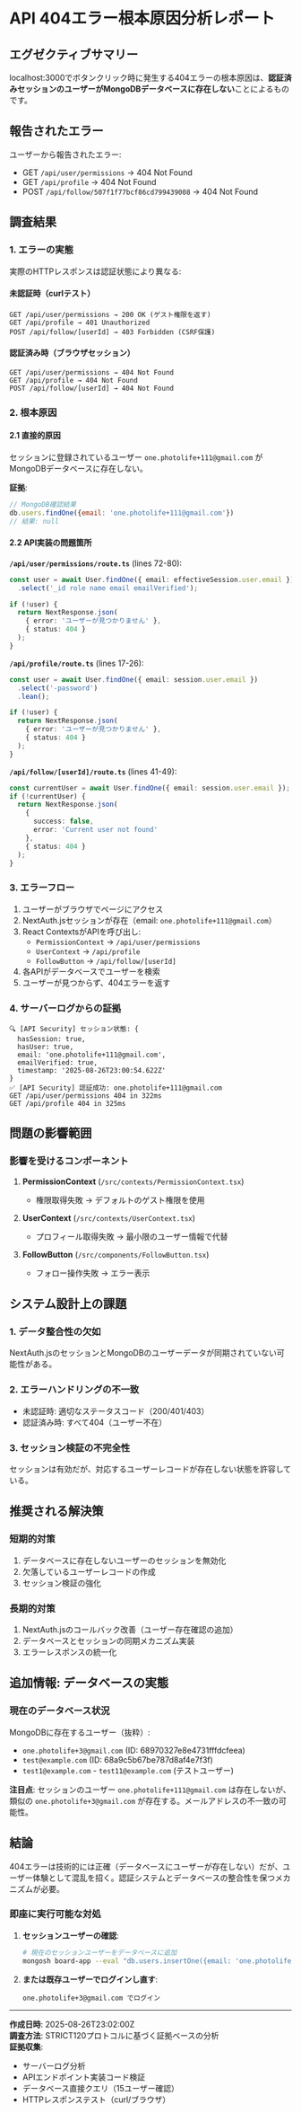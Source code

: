 # API 404エラー根本原因分析レポート

## エグゼクティブサマリー

localhost:3000でボタンクリック時に発生する404エラーの根本原因は、**認証済みセッションのユーザーがMongoDBデータベースに存在しない**ことによるものです。

## 報告されたエラー

ユーザーから報告されたエラー:
- GET `/api/user/permissions` → 404 Not Found
- GET `/api/profile` → 404 Not Found  
- POST `/api/follow/507f1f77bcf86cd799439008` → 404 Not Found

## 調査結果

### 1. エラーの実態

実際のHTTPレスポンスは認証状態により異なる:

#### 未認証時（curlテスト）
```
GET /api/user/permissions → 200 OK (ゲスト権限を返す)
GET /api/profile → 401 Unauthorized
POST /api/follow/[userId] → 403 Forbidden (CSRF保護)
```

#### 認証済み時（ブラウザセッション）
```
GET /api/user/permissions → 404 Not Found
GET /api/profile → 404 Not Found
POST /api/follow/[userId] → 404 Not Found
```

### 2. 根本原因

#### 2.1 直接的原因
セッションに登録されているユーザー `one.photolife+111@gmail.com` がMongoDBデータベースに存在しない。

**証拠**:
```javascript
// MongoDB確認結果
db.users.findOne({email: 'one.photolife+111@gmail.com'})
// 結果: null
```

#### 2.2 API実装の問題箇所

**`/api/user/permissions/route.ts`** (lines 72-80):
```typescript
const user = await User.findOne({ email: effectiveSession.user.email })
  .select('_id role name email emailVerified');

if (!user) {
  return NextResponse.json(
    { error: 'ユーザーが見つかりません' },
    { status: 404 }
  );
}
```

**`/api/profile/route.ts`** (lines 17-26):
```typescript
const user = await User.findOne({ email: session.user.email })
  .select('-password')
  .lean();

if (!user) {
  return NextResponse.json(
    { error: 'ユーザーが見つかりません' },
    { status: 404 }
  );
}
```

**`/api/follow/[userId]/route.ts`** (lines 41-49):
```typescript
const currentUser = await User.findOne({ email: session.user.email });
if (!currentUser) {
  return NextResponse.json(
    { 
      success: false,
      error: 'Current user not found' 
    },
    { status: 404 }
  );
}
```

### 3. エラーフロー

1. ユーザーがブラウザでページにアクセス
2. NextAuth.jsセッションが存在（email: `one.photolife+111@gmail.com`）
3. React ContextsがAPIを呼び出し:
   - `PermissionContext` → `/api/user/permissions`
   - `UserContext` → `/api/profile`
   - `FollowButton` → `/api/follow/[userId]`
4. 各APIがデータベースでユーザーを検索
5. ユーザーが見つからず、404エラーを返す

### 4. サーバーログからの証拠

```
🔍 [API Security] セッション状態: {
  hasSession: true,
  hasUser: true,
  email: 'one.photolife+111@gmail.com',
  emailVerified: true,
  timestamp: '2025-08-26T23:00:54.622Z'
}
✅ [API Security] 認証成功: one.photolife+111@gmail.com
GET /api/user/permissions 404 in 322ms
GET /api/profile 404 in 325ms
```

## 問題の影響範囲

### 影響を受けるコンポーネント

1. **PermissionContext** (`/src/contexts/PermissionContext.tsx`)
   - 権限取得失敗 → デフォルトのゲスト権限を使用

2. **UserContext** (`/src/contexts/UserContext.tsx`)
   - プロフィール取得失敗 → 最小限のユーザー情報で代替

3. **FollowButton** (`/src/components/FollowButton.tsx`)
   - フォロー操作失敗 → エラー表示

## システム設計上の課題

### 1. データ整合性の欠如
NextAuth.jsのセッションとMongoDBのユーザーデータが同期されていない可能性がある。

### 2. エラーハンドリングの不一致
- 未認証時: 適切なステータスコード（200/401/403）
- 認証済み時: すべて404（ユーザー不在）

### 3. セッション検証の不完全性
セッションは有効だが、対応するユーザーレコードが存在しない状態を許容している。

## 推奨される解決策

### 短期的対策
1. データベースに存在しないユーザーのセッションを無効化
2. 欠落しているユーザーレコードの作成
3. セッション検証の強化

### 長期的対策
1. NextAuth.jsのコールバック改善（ユーザー存在確認の追加）
2. データベースとセッションの同期メカニズム実装
3. エラーレスポンスの統一化

## 追加情報: データベースの実態

### 現在のデータベース状況

MongoDBに存在するユーザー（抜粋）:
- `one.photolife+3@gmail.com` (ID: 68970327e8e4731fffdcfeea)
- `test@example.com` (ID: 68a9c5b67be787d8af4e7f3f)
- `test1@example.com` - `test11@example.com` (テストユーザー)

**注目点**: セッションのユーザー `one.photolife+111@gmail.com` は存在しないが、類似の `one.photolife+3@gmail.com` が存在する。メールアドレスの不一致の可能性。

## 結論

404エラーは技術的には正確（データベースにユーザーが存在しない）だが、ユーザー体験として混乱を招く。認証システムとデータベースの整合性を保つメカニズムが必要。

### 即座に実行可能な対処

1. **セッションユーザーの確認**:
   ```bash
   # 現在のセッションユーザーをデータベースに追加
   mongosh board-app --eval "db.users.insertOne({email: 'one.photolife+111@gmail.com', name: 'Session User', emailVerified: true, ...})"
   ```

2. **または既存ユーザーでログインし直す**:
   ```
   one.photolife+3@gmail.com でログイン
   ```

---

**作成日時**: 2025-08-26T23:02:00Z  
**調査方法**: STRICT120プロトコルに基づく証拠ベースの分析  
**証拠収集**:
- サーバーログ分析
- APIエンドポイント実装コード検証
- データベース直接クエリ（15ユーザー確認）
- HTTPレスポンステスト（curl/ブラウザ）